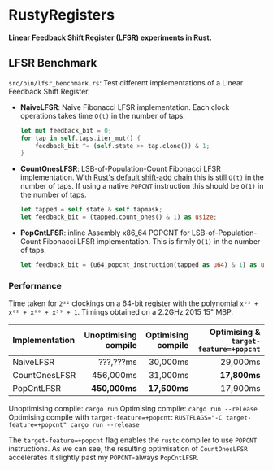 # RustyRegisters

**Linear Feedback Shift Register (LFSR) experiments in Rust.**

## LFSR Benchmark
`src/bin/lfsr_benchmark.rs`: Test different implementations of a Linear Feedback Shift Register.

* **NaiveLFSR**: Naive Fibonacci LFSR implementation.
  Each clock operations takes time `O(t)` in the number of taps.

  ``` rust
  let mut feedback_bit = 0;
  for tap in self.taps.iter_mut() {
      feedback_bit ^= (self.state >> tap.clone()) & 1;
  }
  ```
* **CountOnesLFSR**: LSB-of-Population-Count Fibonacci LFSR implementation.
    With [Rust's default shift-add chain](https://users.rust-lang.org/t/what-is-the-implementation-of-count-ones/4923) this is still `O(t)` in the number of taps. If using a native `POPCNT` instruction this should be `O(1)` in the number of taps.

    ``` rust
    let tapped = self.state & self.tapmask;
    let feedback_bit = (tapped.count_ones() & 1) as usize;
    ```
* **PopCntLFSR**: inline Assembly x86_64 POPCNT for LSB-of-Population-Count Fibonacci LFSR implementation.
    This is firmly `O(1)` in the number of taps.

    ``` rust
    let feedback_bit = (u64_popcnt_instruction(tapped as u64) & 1) as usize;
    ```

### Performance

Time taken for `2³²` clockings on a 64-bit register with the polynomial `x⁶³ + x⁶² + x⁶⁰ + x⁵⁹ + 1`. Timings obtained on a 2.2GHz 2015 15" MBP.

| Implementation | Unoptimising compile | Optimising compile | Optimising & `target-feature=+popcnt` |
| :---           |                 ---: |               ---: |                                  ---: |
| NaiveLFSR      | ???,???ms            | 30,000ms           | 29,000ms                              |
| CountOnesLFSR  | 456,000ms            | 31,000ms           | **17,800ms**                          |
| PopCntLFSR     | **450,000ms**        | **17,500ms**       | 17,900ms                              |

Unoptimising compile: `cargo run`
Optimising compile: `cargo run --release`
Optimising compile with `target-feature=+popcnt`: `RUSTFLAGS="-C target-feature=+popcnt" cargo run --release`

The `target-feature=+popcnt` flag enables the `rustc` compiler to use `POPCNT` instructions. As we can see, the resulting optimisation of `CountOnesLFSR` accelerates it slightly past my `POPCNT`-always `PopCntLFSR`.
